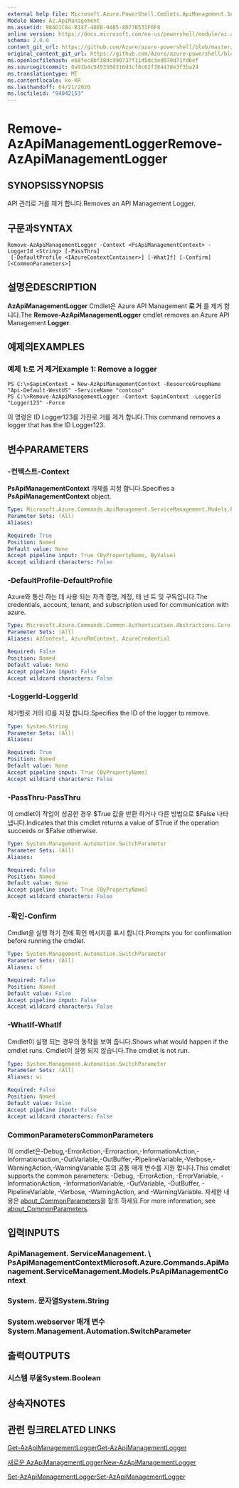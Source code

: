 ```yaml
---
external help file: Microsoft.Azure.PowerShell.Cmdlets.ApiManagement.ServiceManagement.dll-Help.xml
Module Name: Az.ApiManagement
ms.assetid: 98AD1C84-B147-48EB-94B5-8D77B531F6F8
online version: https://docs.microsoft.com/en-us/powershell/module/az.apimanagement/remove-azapimanagementlogger
schema: 2.0.0
content_git_url: https://github.com/Azure/azure-powershell/blob/master/src/ApiManagement/ApiManagement/help/Remove-AzApiManagementLogger.md
original_content_git_url: https://github.com/Azure/azure-powershell/blob/master/src/ApiManagement/ApiManagement/help/Remove-AzApiManagementLogger.md
ms.openlocfilehash: e68fec8bf38dc990737f11d5dc3ed079d71fd6ef
ms.sourcegitcommit: 6a91b4c545350d316d3cf8c62f384478e3f3ba24
ms.translationtype: MT
ms.contentlocale: ko-KR
ms.lasthandoff: 04/21/2020
ms.locfileid: "94042153"
---
```

# <span data-ttu-id="79eb2-101">Remove-AzApiManagementLogger</span><span class="sxs-lookup"><span data-stu-id="79eb2-101">Remove-AzApiManagementLogger</span></span>

## <span data-ttu-id="79eb2-102">SYNOPSIS</span><span class="sxs-lookup"><span data-stu-id="79eb2-102">SYNOPSIS</span></span>
<span data-ttu-id="79eb2-103">API 관리로 거를 제거 합니다.</span><span class="sxs-lookup"><span data-stu-id="79eb2-103">Removes an API Management Logger.</span></span>

## <span data-ttu-id="79eb2-104">구문과</span><span class="sxs-lookup"><span data-stu-id="79eb2-104">SYNTAX</span></span>

```
Remove-AzApiManagementLogger -Context <PsApiManagementContext> -LoggerId <String> [-PassThru]
 [-DefaultProfile <IAzureContextContainer>] [-WhatIf] [-Confirm] [<CommonParameters>]
```

## <span data-ttu-id="79eb2-105">설명은</span><span class="sxs-lookup"><span data-stu-id="79eb2-105">DESCRIPTION</span></span>
<span data-ttu-id="79eb2-106">**AzApiManagementLogger** Cmdlet은 Azure API Management **로 거** 를 제거 합니다.</span><span class="sxs-lookup"><span data-stu-id="79eb2-106">The **Remove-AzApiManagementLogger** cmdlet removes an Azure API Management **Logger**.</span></span>

## <span data-ttu-id="79eb2-107">예제의</span><span class="sxs-lookup"><span data-stu-id="79eb2-107">EXAMPLES</span></span>

### <span data-ttu-id="79eb2-108">예제 1:로 거 제거</span><span class="sxs-lookup"><span data-stu-id="79eb2-108">Example 1: Remove a logger</span></span>
```
PS C:\>$apimContext = New-AzApiManagementContext -ResourceGroupName "Api-Default-WestUS" -ServiceName "contoso"
PS C:\>Remove-AzApiManagementLogger -Context $apimContext -LoggerId "Logger123" -Force
```

<span data-ttu-id="79eb2-109">이 명령은 ID Logger123를 가진로 거를 제거 합니다.</span><span class="sxs-lookup"><span data-stu-id="79eb2-109">This command removes a logger that has the ID Logger123.</span></span>

## <span data-ttu-id="79eb2-110">변수</span><span class="sxs-lookup"><span data-stu-id="79eb2-110">PARAMETERS</span></span>

### <span data-ttu-id="79eb2-111">-컨텍스트</span><span class="sxs-lookup"><span data-stu-id="79eb2-111">-Context</span></span>
<span data-ttu-id="79eb2-112">**PsApiManagementContext** 개체를 지정 합니다.</span><span class="sxs-lookup"><span data-stu-id="79eb2-112">Specifies a **PsApiManagementContext** object.</span></span>

```yaml
Type: Microsoft.Azure.Commands.ApiManagement.ServiceManagement.Models.PsApiManagementContext
Parameter Sets: (All)
Aliases:

Required: True
Position: Named
Default value: None
Accept pipeline input: True (ByPropertyName, ByValue)
Accept wildcard characters: False
```

### <span data-ttu-id="79eb2-113">-DefaultProfile</span><span class="sxs-lookup"><span data-stu-id="79eb2-113">-DefaultProfile</span></span>
<span data-ttu-id="79eb2-114">Azure와 통신 하는 데 사용 되는 자격 증명, 계정, 테 넌 트 및 구독입니다.</span><span class="sxs-lookup"><span data-stu-id="79eb2-114">The credentials, account, tenant, and subscription used for communication with azure.</span></span>

```yaml
Type: Microsoft.Azure.Commands.Common.Authentication.Abstractions.Core.IAzureContextContainer
Parameter Sets: (All)
Aliases: AzContext, AzureRmContext, AzureCredential

Required: False
Position: Named
Default value: None
Accept pipeline input: False
Accept wildcard characters: False
```

### <span data-ttu-id="79eb2-115">-LoggerId</span><span class="sxs-lookup"><span data-stu-id="79eb2-115">-LoggerId</span></span>
<span data-ttu-id="79eb2-116">제거할로 거의 ID를 지정 합니다.</span><span class="sxs-lookup"><span data-stu-id="79eb2-116">Specifies the ID of the logger to remove.</span></span>

```yaml
Type: System.String
Parameter Sets: (All)
Aliases:

Required: True
Position: Named
Default value: None
Accept pipeline input: True (ByPropertyName)
Accept wildcard characters: False
```

### <span data-ttu-id="79eb2-117">-PassThru</span><span class="sxs-lookup"><span data-stu-id="79eb2-117">-PassThru</span></span>
<span data-ttu-id="79eb2-118">이 cmdlet이 작업이 성공한 경우 $True 값을 반환 하거나 다른 방법으로 $False 나타냅니다.</span><span class="sxs-lookup"><span data-stu-id="79eb2-118">Indicates that this cmdlet returns a value of $True if the operation succeeds or $False otherwise.</span></span>

```yaml
Type: System.Management.Automation.SwitchParameter
Parameter Sets: (All)
Aliases:

Required: False
Position: Named
Default value: None
Accept pipeline input: True (ByPropertyName)
Accept wildcard characters: False
```

### <span data-ttu-id="79eb2-119">-확인</span><span class="sxs-lookup"><span data-stu-id="79eb2-119">-Confirm</span></span>
<span data-ttu-id="79eb2-120">Cmdlet을 실행 하기 전에 확인 메시지를 표시 합니다.</span><span class="sxs-lookup"><span data-stu-id="79eb2-120">Prompts you for confirmation before running the cmdlet.</span></span>

```yaml
Type: System.Management.Automation.SwitchParameter
Parameter Sets: (All)
Aliases: cf

Required: False
Position: Named
Default value: False
Accept pipeline input: False
Accept wildcard characters: False
```

### <span data-ttu-id="79eb2-121">-WhatIf</span><span class="sxs-lookup"><span data-stu-id="79eb2-121">-WhatIf</span></span>
<span data-ttu-id="79eb2-122">Cmdlet이 실행 되는 경우의 동작을 보여 줍니다.</span><span class="sxs-lookup"><span data-stu-id="79eb2-122">Shows what would happen if the cmdlet runs.</span></span>
<span data-ttu-id="79eb2-123">Cmdlet이 실행 되지 않습니다.</span><span class="sxs-lookup"><span data-stu-id="79eb2-123">The cmdlet is not run.</span></span>

```yaml
Type: System.Management.Automation.SwitchParameter
Parameter Sets: (All)
Aliases: wi

Required: False
Position: Named
Default value: False
Accept pipeline input: False
Accept wildcard characters: False
```

### <span data-ttu-id="79eb2-124">CommonParameters</span><span class="sxs-lookup"><span data-stu-id="79eb2-124">CommonParameters</span></span>
<span data-ttu-id="79eb2-125">이 cmdlet은-Debug,-ErrorAction,-Erroraction,-InformationAction,-Informationaction,-OutVariable,-OutBuffer,-PipelineVariable,-Verbose,-WarningAction,-WarningVariable 등의 공통 매개 변수를 지원 합니다.</span><span class="sxs-lookup"><span data-stu-id="79eb2-125">This cmdlet supports the common parameters: -Debug, -ErrorAction, -ErrorVariable, -InformationAction, -InformationVariable, -OutVariable, -OutBuffer, -PipelineVariable, -Verbose, -WarningAction, and -WarningVariable.</span></span> <span data-ttu-id="79eb2-126">자세한 내용은 [about_CommonParameters](http://go.microsoft.com/fwlink/?LinkID=113216)을 참조 하세요.</span><span class="sxs-lookup"><span data-stu-id="79eb2-126">For more information, see [about_CommonParameters](http://go.microsoft.com/fwlink/?LinkID=113216).</span></span>

## <span data-ttu-id="79eb2-127">입력</span><span class="sxs-lookup"><span data-stu-id="79eb2-127">INPUTS</span></span>

### <span data-ttu-id="79eb2-128">ApiManagement. ServiceManagement. \ PsApiManagementContext</span><span class="sxs-lookup"><span data-stu-id="79eb2-128">Microsoft.Azure.Commands.ApiManagement.ServiceManagement.Models.PsApiManagementContext</span></span>

### <span data-ttu-id="79eb2-129">System. 문자열</span><span class="sxs-lookup"><span data-stu-id="79eb2-129">System.String</span></span>

### <span data-ttu-id="79eb2-130">System.webserver 매개 변수</span><span class="sxs-lookup"><span data-stu-id="79eb2-130">System.Management.Automation.SwitchParameter</span></span>

## <span data-ttu-id="79eb2-131">출력</span><span class="sxs-lookup"><span data-stu-id="79eb2-131">OUTPUTS</span></span>

### <span data-ttu-id="79eb2-132">시스템 부울</span><span class="sxs-lookup"><span data-stu-id="79eb2-132">System.Boolean</span></span>

## <span data-ttu-id="79eb2-133">상속자</span><span class="sxs-lookup"><span data-stu-id="79eb2-133">NOTES</span></span>

## <span data-ttu-id="79eb2-134">관련 링크</span><span class="sxs-lookup"><span data-stu-id="79eb2-134">RELATED LINKS</span></span>

[<span data-ttu-id="79eb2-135">Get-AzApiManagementLogger</span><span class="sxs-lookup"><span data-stu-id="79eb2-135">Get-AzApiManagementLogger</span></span>](./Get-AzApiManagementLogger.md)

[<span data-ttu-id="79eb2-136">새로운 AzApiManagementLogger</span><span class="sxs-lookup"><span data-stu-id="79eb2-136">New-AzApiManagementLogger</span></span>](./New-AzApiManagementLogger.md)

[<span data-ttu-id="79eb2-137">Set-AzApiManagementLogger</span><span class="sxs-lookup"><span data-stu-id="79eb2-137">Set-AzApiManagementLogger</span></span>](./Set-AzApiManagementLogger.md)


